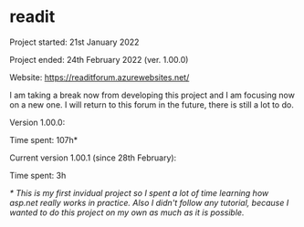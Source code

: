 # readit

Project started: 21st January 2022

Project ended: 24th February 2022 (ver. 1.00.0)

Website: https://readitforum.azurewebsites.net/

I am taking a break now from developing this project and I am focusing now on a new one. I will return to this forum in the future, there is still a lot to do.

Version 1.00.0:

Time spent: 107h* 

Current version 1.00.1 (since 28th February):

Time spent: 3h

<i>* This is my first invidual project so I spent a lot of time learning how asp.net really works in practice. Also I didn't follow any tutorial, because I wanted to do this project on my own as much as it is possible.</i>
